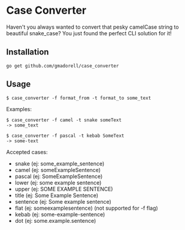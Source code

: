 
# Case Converter
Haven't you always wanted to convert that pesky camelCase string to beautiful snake\_case? You just found the perfect CLI solution for it!

## Installation

```
go get github.com/gmadorell/case_converter
```

## Usage

```
$ case_converter -f format_from -t format_to some_text
```

Examples:
```
$ case_converter -f camel -t snake someText
-> some_text
```
```
$ case_converter -f pascal -t kebab SomeText
-> some-text
```

Accepted cases:

* snake    (ej: some_example_sentence)
* camel    (ej: someExampleSentence)
* pascal   (ej: SomeExampleSentence)
* lower    (ej: some example sentence)
* upper    (ej: SOME EXAMPLE SENTENCE)
* title    (ej: Some Example Sentence)
* sentence (ej: Some example sentence)
* flat     (ej: someexamplesentence)  (not supported for -f flag)
* kebab    (ej: some-example-sentence)
* dot      (ej: some.example.sentence)
